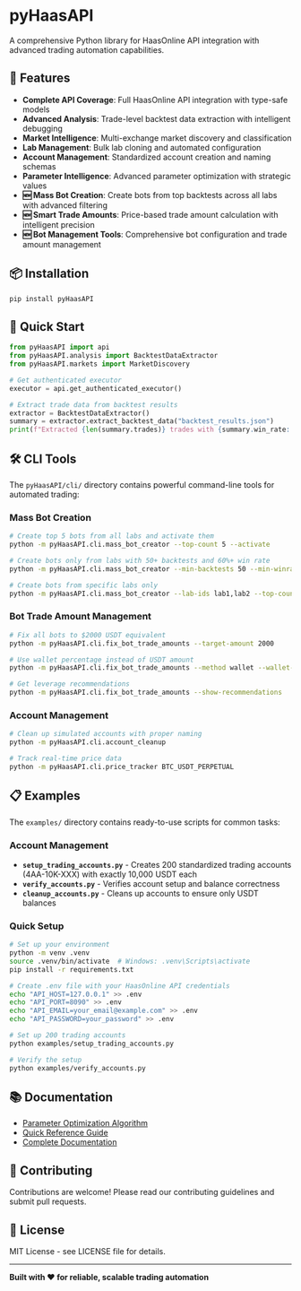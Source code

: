 # pyHaasAPI

A comprehensive Python library for HaasOnline API integration with advanced trading automation capabilities.

## 🚀 Features

- **Complete API Coverage**: Full HaasOnline API integration with type-safe models
- **Advanced Analysis**: Trade-level backtest data extraction with intelligent debugging
- **Market Intelligence**: Multi-exchange market discovery and classification
- **Lab Management**: Bulk lab cloning and automated configuration
- **Account Management**: Standardized account creation and naming schemas
- **Parameter Intelligence**: Advanced parameter optimization with strategic values
- **🆕 Mass Bot Creation**: Create bots from top backtests across all labs with advanced filtering
- **🆕 Smart Trade Amounts**: Price-based trade amount calculation with intelligent precision
- **🆕 Bot Management Tools**: Comprehensive bot configuration and trade amount management

## 📦 Installation

```bash
pip install pyHaasAPI
```

## 🔧 Quick Start

```python
from pyHaasAPI import api
from pyHaasAPI.analysis import BacktestDataExtractor
from pyHaasAPI.markets import MarketDiscovery

# Get authenticated executor
executor = api.get_authenticated_executor()

# Extract trade data from backtest results
extractor = BacktestDataExtractor()
summary = extractor.extract_backtest_data("backtest_results.json")
print(f"Extracted {len(summary.trades)} trades with {summary.win_rate:.1f}% win rate")
```

## 🛠️ CLI Tools

The `pyHaasAPI/cli/` directory contains powerful command-line tools for automated trading:

### Mass Bot Creation
```bash
# Create top 5 bots from all labs and activate them
python -m pyHaasAPI.cli.mass_bot_creator --top-count 5 --activate

# Create bots only from labs with 50+ backtests and 60%+ win rate
python -m pyHaasAPI.cli.mass_bot_creator --min-backtests 50 --min-winrate 0.6

# Create bots from specific labs only
python -m pyHaasAPI.cli.mass_bot_creator --lab-ids lab1,lab2 --top-count 3
```

### Bot Trade Amount Management
```bash
# Fix all bots to $2000 USDT equivalent
python -m pyHaasAPI.cli.fix_bot_trade_amounts --target-amount 2000

# Use wallet percentage instead of USDT amount
python -m pyHaasAPI.cli.fix_bot_trade_amounts --method wallet --wallet-percentage 20

# Get leverage recommendations
python -m pyHaasAPI.cli.fix_bot_trade_amounts --show-recommendations
```

### Account Management
```bash
# Clean up simulated accounts with proper naming
python -m pyHaasAPI.cli.account_cleanup

# Track real-time price data
python -m pyHaasAPI.cli.price_tracker BTC_USDT_PERPETUAL
```

## 📋 Examples

The `examples/` directory contains ready-to-use scripts for common tasks:

### Account Management
- **`setup_trading_accounts.py`** - Creates 200 standardized trading accounts (4AA-10K-XXX) with exactly 10,000 USDT each
- **`verify_accounts.py`** - Verifies account setup and balance correctness
- **`cleanup_accounts.py`** - Cleans up accounts to ensure only USDT balances

### Quick Setup
```bash
# Set up your environment
python -m venv .venv
source .venv/bin/activate  # Windows: .venv\Scripts\activate
pip install -r requirements.txt

# Create .env file with your HaasOnline API credentials
echo "API_HOST=127.0.0.1" >> .env
echo "API_PORT=8090" >> .env
echo "API_EMAIL=your_email@example.com" >> .env
echo "API_PASSWORD=your_password" >> .env

# Set up 200 trading accounts
python examples/setup_trading_accounts.py

# Verify the setup
python examples/verify_accounts.py
```

## 📚 Documentation

- [Parameter Optimization Algorithm](docs/PARAMETER_OPTIMIZATION_ALGORITHM.md)
- [Quick Reference Guide](docs/PARAMETER_OPTIMIZATION_QUICK_REFERENCE.md)
- [Complete Documentation](docs/README.md)

## 🤝 Contributing

Contributions are welcome! Please read our contributing guidelines and submit pull requests.

## 📄 License

MIT License - see LICENSE file for details.

---

**Built with ❤️ for reliable, scalable trading automation**
